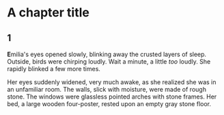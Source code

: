 # A chapter title
## 1

**E**milia's eyes opened slowly, blinking away the crusted layers of sleep. Outside, birds were chirping loudly. Wait a minute, a little *too* loudly. She rapidly blinked a few more times.

Her eyes suddenly widened, very much awake, as she realized she was in an unfamiliar room. The walls, slick with moisture, were made of rough stone. The windows were glassless pointed arches with stone frames. Her bed, a large wooden four-poster, rested upon an empty gray stone floor.